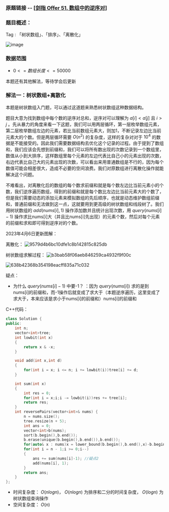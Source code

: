 ### 原题链接 -- [[剑指 Offer 51. 数组中的逆序对](https://leetcode.cn/problems/shu-zu-zhong-de-ni-xu-dui-lcof/)]

### 题目概述：
Tag : 「树状数组」、「排序」、「离散化」

![image](https://user-images.githubusercontent.com/99656524/201452385-f2346071-7ceb-4ccd-a1b0-c7e8dccb78e6.png)

### 数据范围
* $0 <= 数组长度 <= 50000$

本题还有其他解法，等待学会后更新

### 解法一：树状数组+离散化
本题是树状数组入门题，可以通过这道题来熟悉树状数组这种数据结构。

题目大意为找到数组中每个数的逆序对总和，逆序对可以理解为 $a[i] < a[j]$ 且 $i > j$ 。先从暴力的角度来看一下这题，我们可以用两层循环，第一层枚举数组元素，第二层枚举数组左边的元素，若比当前数组元素大，则加1，不断记录左边比当前元素大的个数。但是两层循环需要 $O(n^2)$ 的复杂度，这样的复杂对对于 $10^4$ 的数据是不能接受的。因此我们需要数据结构去优化这个记录的过程。由于提到了数组和，我们应该会先想到前缀和，我们可以将所有数出现的次数记录到一个数组里，数值从小到大排序，这样数组里每个元素的左边代表比自己小的元素出现的次数，右边代表比自己大的元素出现的次数，可以看出来用普通数组是不行的，因为每个数值可能会相差很大，造成不必要的空间浪费。我们对原数组进行离散化操作就能解决这个问题。

不难看出，对离散化后的数组的每个数求前缀和就是每个数左边比当前元素小的个数，我们逆序遍历数组，得到的前缀和就是每个数比左边比当前元素大的个数了，但是我们需要动态的添加元素来模拟数组的先后顺序，也就是动态维护数组前缀和，普通前缀和无法做到这一点，这就要用到更高级的树状数组和线段树了。我们用树状数组的 $add(nums[i], 1)$ 操作添加数并且统计出现次数，用 $query(nums[i]-1)$ 操作求比nums[i]大（并且比nums[i]先出现）的元素个数，然后对每个元素的前缀和求和即可得到逆序对的个数。

2023年4月6日更新图解：

离散化：
![9579d4b6bc10dfe1c8b142815c825db](https://user-images.githubusercontent.com/99656524/230421505-d109ef59-f123-41c7-997b-a077836ef00c.jpg)

树状数组求解过程：
![b3bab58f06aeb846259ca4932f9f00c](https://user-images.githubusercontent.com/99656524/230421613-adc21d09-e9a1-4145-922a-bbdea4f90c6c.jpg)

![638b42368b354198eacff835a71c032](https://user-images.githubusercontent.com/99656524/230421642-b3607a24-70f1-413d-a6ae-2d38c4d700fd.jpg)


疑点：
* 为什么 $query(nums[i]-1)$ 中要-1？ ：因为 $query(nums[i])$ 求的是到nums[i]的前缀和，而-1操作后就变成了求大于（本题逆序遍历，这里变成了求大于，本来应该是求小于nums[i]的前缀和）nums[i]的前缀和 

C++代码：
```cpp
class Solution {
public:
    int n;
    vector<int>tree;
    int lowbit(int x)
    {
        return x & -x;
    }

    void add(int x,int d)
    {
        for(int i = x; i <= n; i += lowbit(i))tree[i] += d;
    }

    int sum(int x)
    {
        int res = 0;
        for(int i = x;i;i -= lowbit(i))res += tree[i];
        return res;
    }
    int reversePairs(vector<int>& nums) {
        n = nums.size();
        tree.resize(n + 5);
        int ans = 0;
        vector<int>b(nums);
        sort(b.begin(),b.end());
        b.erase(unique(b.begin(),b.end()),b.end());
        for(auto& x : nums)x = lower_bound(b.begin(),b.end(),x)-b.begin() + 1; 
        for(int i = n - 1;i >= 0;i--)
        {            
            ans += sum(nums[i]-1); //疑点2
            add(nums[i], 1);
        }
        return ans;
    }
};
```
* 时间复杂度： $O(nlogn)$， $O(nlogn)$ 为排序和二分的时间复杂度， $O(logn)$ 为树状数组查询操作
* 空间复杂度： $O(n)$ 

 
